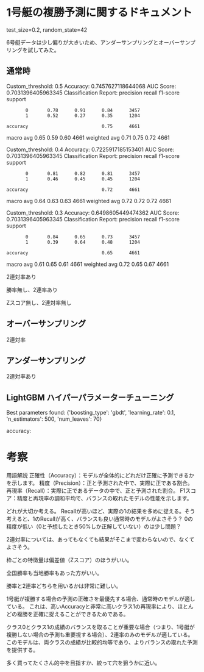 # 1号艇の複勝予測に関するドキュメント
test_size=0.2, random_state=42

6号艇データは少し偏りが大きいため、アンダーサンプリングとオーバーサンプリングを試してみた。


## 通常時
Custom_threshold: 0.5
Accuracy: 0.7457627118644068
AUC Score: 0.7031396405963345
Classification Report:
              precision    recall  f1-score   support

           0       0.78      0.91      0.84      3457
           1       0.52      0.27      0.35      1204

    accuracy                           0.75      4661
   macro avg       0.65      0.59      0.60      4661
weighted avg       0.71      0.75      0.72      4661


Custom_threshold: 0.4
Accuracy: 0.7225917185153401
AUC Score: 0.7031396405963345
Classification Report:
              precision    recall  f1-score   support

           0       0.81      0.82      0.81      3457
           1       0.46      0.45      0.45      1204

    accuracy                           0.72      4661
   macro avg       0.64      0.63      0.63      4661
weighted avg       0.72      0.72      0.72      4661


Custom_threshold: 0.3
Accuracy: 0.6498605449474362
AUC Score: 0.7031396405963345
Classification Report:
              precision    recall  f1-score   support

           0       0.84      0.65      0.73      3457
           1       0.39      0.64      0.48      1204

    accuracy                           0.65      4661
   macro avg       0.61      0.65      0.61      4661
weighted avg       0.72      0.65      0.67      4661


2連対率あり



勝率無し、2連率あり



Zスコア無し、2連対率無し




## オーバーサンプリング



2連対率



## アンダーサンプリング



2連対率あり



## LightGBM ハイパーパラメーターチューニング
Best parameters found: {'boosting_type': 'gbdt', 'learning_rate': 0.1, 'n_estimators': 500, 'num_leaves': 70}

accuracy:


# 考察
用語解説
正確性（Accuracy）：モデルが全体的にどれだけ正確に予測できるかを示します。
精度（Precision）：正と予測された中で、実際に正である割合。
再現率（Recall）：実際に正であるデータの中で、正と予測された割合。
F1スコア：精度と再現率の調和平均で、バランスの取れたモデルの性能を示します。

どれが大切か考える。
Recallが高いほど、実際の1の結果を多めに捉える。そう考えると、1のRecallが高く、バランスも良い通常時のモデルがよさそう？
0の精度が低い（0と予想したとき50%しか正解していない）のは少し問題？

2連対率については、あってもなくても結果がそこまで変わらないので、なくてよさそう。

枠ごとの特徴量は偏差値（Zスコア）のほうがいい。

全国勝率も当地勝率もあった方がいい。


勝率と2連率どちらを用いるかは非常に難しい。

1号艇が複勝する場合の予測の正確さを最優先する場合、通常時のモデルが適している。
これは、高いAccuracyと非常に高いクラス1の再現率により、ほとんどの複勝を正確に捉えることができるためである。

クラス0とクラス1の成績のバランスを取ることが重要な場合（つまり、1号艇が複勝しない場合の予測も重要視する場合）、2連率のみのモデルが適している。
このモデルは、両クラスの成績が比較的均等であり、よりバランスの取れた予測を提供する。

多く買ってたくさん的中を目指すか、絞って穴を狙うかに近い。





